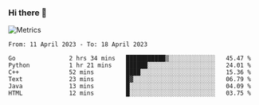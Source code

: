 ### Hi there 👋

![Metrics](https://github.com/radoapx/radoapx/blob/main/github-metrics.svg)

<!--START_SECTION:waka-->

```text
From: 11 April 2023 - To: 18 April 2023

Go               2 hrs 34 mins   ███████████▒░░░░░░░░░░░░░   45.47 %
Python           1 hr 21 mins    ██████░░░░░░░░░░░░░░░░░░░   24.01 %
C++              52 mins         ████░░░░░░░░░░░░░░░░░░░░░   15.36 %
Text             23 mins         █▓░░░░░░░░░░░░░░░░░░░░░░░   06.79 %
Java             13 mins         █░░░░░░░░░░░░░░░░░░░░░░░░   04.09 %
HTML             12 mins         █░░░░░░░░░░░░░░░░░░░░░░░░   03.75 %
```

<!--END_SECTION:waka-->

<!--
**radoapx/radoapx** is a ✨ _special_ ✨ repository because its `README.md` (this file) appears on your GitHub profile.

Here are some ideas to get you started:

- 🔭 I’m currently working on ...
- 🌱 I’m currently learning ...
- 👯 I’m looking to collaborate on ...
- 🤔 I’m looking for help with ...
- 💬 Ask me about ...
- 📫 How to reach me: ...
- 😄 Pronouns: ...
- ⚡ Fun fact: ...
-->
